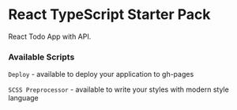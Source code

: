 # React TypeScript Starter Pack

React Todo App with API.

### Available Scripts

`Deploy` - available to deploy your application to gh-pages

`SCSS Preprocessor` - available to write your styles with modern style language
